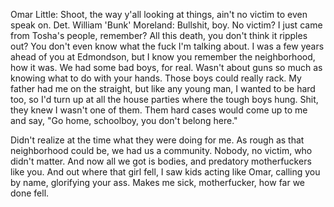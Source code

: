 Omar Little: Shoot, the way y'all looking at things, ain't no victim to even speak on.
Det. William 'Bunk' Moreland: Bullshit, boy. No victim? I just came from Tosha's people, remember? All this death, you don't think it ripples out? You don't even know what the fuck I'm talking about. 
I was a few years ahead of you at Edmondson, but I know you remember the neighborhood, how it was. We had some bad boys, for real. Wasn't about guns so much as knowing what to do with your hands. Those boys could really rack. 
My father had me on the straight, but like any young man, I wanted to be hard too, so I'd turn up at all the house parties where the tough boys hung. Shit, they knew I wasn't one of them. Them hard cases would come up to me and say, "Go home, schoolboy, you don't belong here." 

Didn't realize at the time what they were doing for me. As rough as that neighborhood could be, we had us a community. Nobody, no victim, who didn't matter. And now all we got is bodies, and predatory motherfuckers like you. 
And out where that girl fell, I saw kids acting like Omar, calling you by name, glorifying your ass. Makes me sick, motherfucker, how far we done fell.
